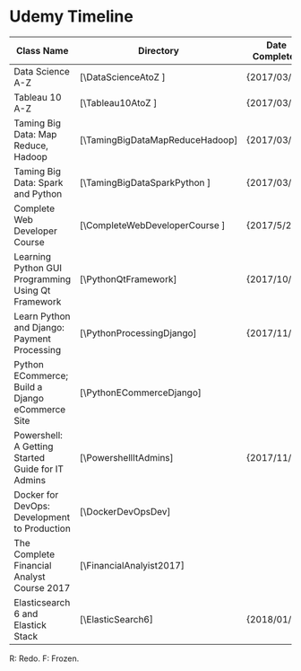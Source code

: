 # Udemy Timeline

| Class Name                                         | Directory                        | Date Completed | Etc |
| ---------------------------------------------------| -------------------------------- | ---------------|-----|
| Data Science A-Z                                   | [\DataScienceAtoZ             ]  | {2017/03/12}   |     |
| Tableau 10 A-Z                                     | [\Tableau10AtoZ               ]  | {2017/03/17}   |     |
| Taming Big Data: Map Reduce, Hadoop                | [\TamingBigDataMapReduceHadoop]  | {2017/03/23}   |     |
| Taming Big Data: Spark and Python                  | [\TamingBigDataSparkPython    ]  | {2017/03/27}   |     |
| Complete Web Developer Course                      | [\CompleteWebDeveloperCourse  ]  | {2017/5/27}    |     |
| Learning Python GUI Programming Using Qt Framework | [\PythonQtFramework]             | {2017/10/28}   |     |
| Learn Python and Django: Payment Processing        | [\PythonProcessingDjango]        | {2017/11/10}   |     |
| Python ECommerce; Build a Django eCommerce Site    | [\PythonECommerceDjango]         |                |  F  |
| Powershell: A Getting Started Guide for IT Admins  | [\PowershellItAdmins]            | {2017/11/30}   |     |
| Docker for DevOps: Development to Production       | [\DockerDevOpsDev]               |                |  F  |
| The Complete Financial Analyst Course 2017         | [\FinancialAnalyist2017]         |                |  F  |
| Elasticsearch 6 and Elastick Stack                 | [\ElasticSearch6]                | {2018/01/05}   |     |

R: Redo.
F: Frozen.
